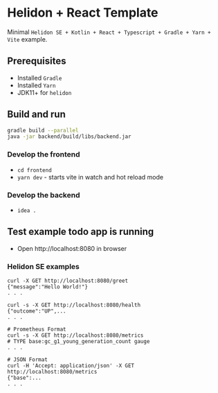 # Helidon + React Template

Minimal `Helidon SE + Kotlin + React + Typescript + Gradle + Yarn + Vite` example.

## Prerequisites

- Installed `Gradle`
- Installed `Yarn`
- JDK11+ for `helidon`

## Build and run

```bash
gradle build --parallel
java -jar backend/build/libs/backend.jar
```

### Develop the frontend

- `cd frontend`
- `yarn dev` - starts vite in watch and hot reload mode

### Develop the backend

- `idea .`

## Test example todo app is running

- Open http://localhost:8080 in browser

### Helidon SE examples

```
curl -X GET http://localhost:8080/greet
{"message":"Hello World!"}
. . .

curl -s -X GET http://localhost:8080/health
{"outcome":"UP",...
. . .

# Prometheus Format
curl -s -X GET http://localhost:8080/metrics
# TYPE base:gc_g1_young_generation_count gauge
. . .

# JSON Format
curl -H 'Accept: application/json' -X GET http://localhost:8080/metrics
{"base":...
. . .
```
